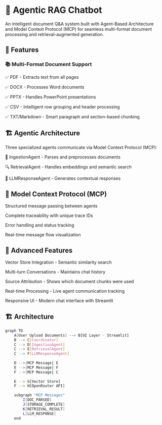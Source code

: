 # 🤖 Agentic RAG Chatbot

An intelligent document Q&A system built with Agent-Based Architecture and Model Context Protocol (MCP) for seamless multi-format document processing and retrieval-augmented generation.


## 🌟 Features

### 📚 Multi-Format Document Support

✅ PDF - Extracts text from all pages

✅ DOCX - Processes Word documents

✅ PPTX - Handles PowerPoint presentations

✅ CSV - Intelligent row grouping and header processing

✅ TXT/Markdown - Smart paragraph and section-based chunking


## 🏗️ Agentic Architecture

Three specialized agents communicate via Model Context Protocol (MCP):

📝 IngestionAgent - Parses and preprocesses documents

🔍 RetrievalAgent - Handles embeddings and semantic search

🤖 LLMResponseAgent - Generates contextual responses


## 🔄 Model Context Protocol (MCP)

Structured message passing between agents

Complete traceability with unique trace IDs

Error handling and status tracking

Real-time message flow visualization


## 🎯 Advanced Features

Vector Store Integration - Semantic similarity search

Multi-turn Conversations - Maintains chat history

Source Attribution - Shows which document chunks were used

Real-time Processing - Live agent communication tracking

Responsive UI - Modern chat interface with Streamlit


## 🏗️ Architecture

```bash
graph TD
    A[User Upload Documents] --> B[UI Layer - Streamlit]
    B --> C[Coordinator]
    C --> D[IngestionAgent]
    C --> E[RetrievalAgent] 
    C --> F[LLMResponseAgent]
    
    D -->|MCP Message| E
    E -->|MCP Message| F
    F -->|MCP Message| C
    
    E --> G[Vector Store]
    F --> H[OpenRouter API]
    
    subgraph "MCP Messages"
        I[DOC_PARSED]
        J[STORAGE_COMPLETE]
        K[RETRIEVAL_RESULT]
        L[LLM_RESPONSE]
    end
```
